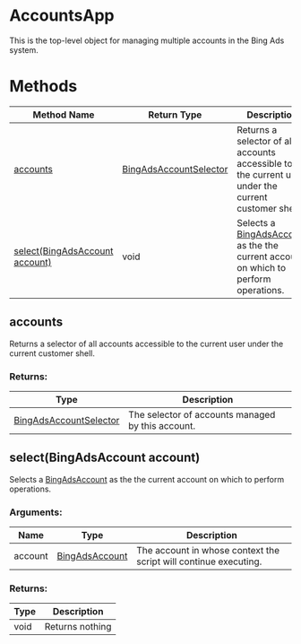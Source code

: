 # AccountsApp
This is the top-level object for managing multiple accounts in the Bing Ads system.

# Methods
|Method Name|Return Type|Description|
|-|-|-
[accounts](#accounts)|[BingAdsAccountSelector](./BingAdsAccountSelector)|Returns a selector of all accounts accessible to the current user under the current customer shell.<br />
[select(BingAdsAccount account)](#select~bingadsaccount-account~)|void|Selects a [BingAdsAccount](./BingAdsAccount) as the the current account on which to perform operations.

## <a name="accounts"></a>accounts
Returns a selector of all accounts accessible to the current user under the current customer shell.

### Returns:
|Type|Description|
|-|-
[BingAdsAccountSelector](./BingAdsAccountSelector)|The selector of accounts managed by this account.

## <a name="select~bingadsaccount-account~"></a>select(BingAdsAccount account)
Selects a [BingAdsAccount](./BingAdsAccount) as the the current account on which to perform operations.
### Arguments:
|Name|Type|Description|
|-|-|-
account|[BingAdsAccount](./BingAdsAccount)|The account in whose context the script will continue executing.<br />
### Returns:
|Type|Description|
|-|-
void|Returns nothing


